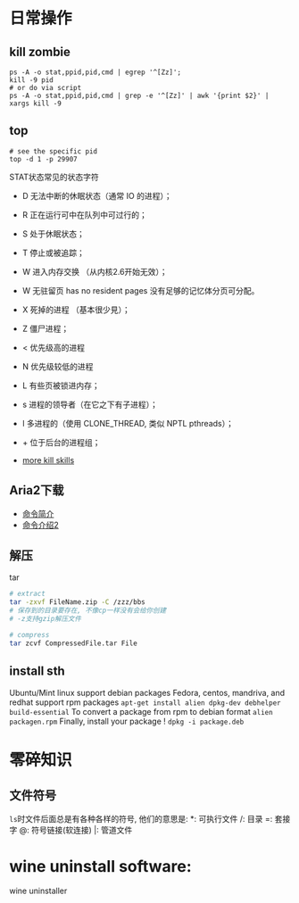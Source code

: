 # 日常操作
## kill zombie
```shell
ps -A -o stat,ppid,pid,cmd | egrep '^[Zz]';
kill -9 pid
# or do via script
ps -A -o stat,ppid,pid,cmd | grep -e '^[Zz]' | awk '{print $2}' | xargs kill -9

```
## top
```shell
# see the specific pid
top -d 1 -p 29907
```
STAT状态常见的状态字符
- D 无法中断的休眠状态（通常 IO 的进程）；
- R 正在运行可中在队列中可过行的；
- S 处于休眠状态；
- T 停止或被追踪；
- W 进入内存交换  （从内核2.6开始无效）；
- W 无驻留页 has no resident pages 没有足够的记忆体分页可分配。
- X 死掉的进程   （基本很少見）；
- Z 僵尸进程；
- < 优先级高的进程
- N 优先级较低的进程
- L 有些页被锁进内存；
- s 进程的领导者（在它之下有子进程）；
- l 多进程的（使用 CLONE_THREAD, 类似 NPTL pthreads）；
- \+ 位于后台的进程组；

- [more kill skills](https://www.jianshu.com/p/5ab557f8a6bf)

## Aria2下载
- [命令简介](https://blog.csdn.net/gatieme/article/details/44782801)
- [命令介绍2](http://www.yourownlinux.com/2013/10/speed-up-file-downloads-in-linux-using-aria2-download-manager.html)

## 解压
tar
```bash
# extract
tar -zxvf FileName.zip -C /zzz/bbs
# 保存到的目录要存在, 不像cp一样没有会给你创建
# -z支持gzip解压文件

# compress
tar zcvf CompressedFile.tar File
```

## install sth
Ubuntu/Mint linux support debian packages
Fedora, centos, mandriva, and redhat support rpm packages
`apt-get install alien dpkg-dev debhelper build-essential`
To convert a package from rpm to debian format
`alien packagen.rpm`
Finally, install your package !
`dpkg -i package.deb`


# 零碎知识
## 文件符号
`ls`时文件后面总是有各种各样的符号, 他们的意思是:
\*: 可执行文件
/: 目录
=: 套接字
@: 符号链接(软连接)
|: 管道文件

# wine uninstall software:
wine uninstaller
